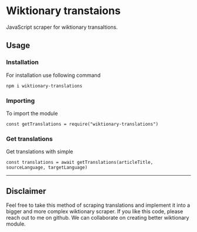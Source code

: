 # Wiktionary transtaions

JavaScript scraper for wiktionary transaltions.

## Usage

### Installation

For installation use following command

`npm i wiktionary-translations`

### Importing

To import the module

`const getTranslations = require("wiktionary-translations")`

### Get translations

Get translations with simple

`const translations = await getTranslations(articleTitle, sourceLanguage, targetLanguage)`

---

## Disclaimer

Feel free to take this method of scraping translations and implement it into a bigger and more complex wiktionary scraper. If you like this code, please reach out to me on github. We can collaborate on creating better wiktionary module.
